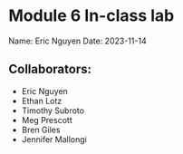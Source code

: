 # Module 6 In-class lab

Name: Eric Nguyen
Date: 2023-11-14

## Collaborators: ##
- Eric Nguyen
- Ethan Lotz
- Timothy Subroto
- Meg Prescott
- Bren Giles
- Jennifer Mallongi
